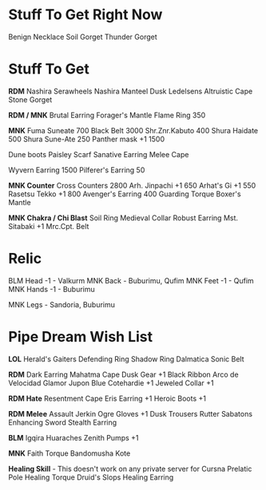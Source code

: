 # Stuff To Get Right Now
Benign Necklace
Soil Gorget
Thunder Gorget

# Stuff To Get
**RDM**
Nashira Serawheels
Nashira Manteel
Dusk Ledelsens
Altruistic Cape
Stone Gorget

**RDM / MNK**
Brutal Earring
Forager's Mantle
Flame Ring 350

**MNK**
Fuma Suneate 700
Black Belt 3000
Shr.Znr.Kabuto 400
Shura Haidate 500
Shura Sune-Ate 250
Panther mask +1 1500

Dune boots
Paisley Scarf
Sanative Earring
Melee Cape

Wyvern Earring 1500
Pilferer\'s Earring 50

**MNK Counter**
Cross Counters 2800
Arh. Jinpachi +1 650
Arhat\'s Gi +1 550
Rasetsu Tekko +1 800
Avenger\'s Earring 400
Guarding Torque
Boxer\'s Mantle

**MNK Chakra / Chi Blast**
Soil Ring
Medieval Collar
Robust Earring
Mst. Sitabaki +1
Mrc.Cpt. Belt

# Relic
BLM Head -1 - Valkurm
MNK Back - Buburimu, Qufim
MNK Feet -1 - Qufim
MNK Hands -1 - Buburimu

MNK Legs - Sandoria, Buburimu

# Pipe Dream Wish List
**LOL**
Herald's Gaiters
Defending Ring
Shadow Ring
Dalmatica
Sonic Belt

**RDM**
Dark Earring
Mahatma Cape
Dusk Gear +1
Black Ribbon
Arco de Velocidad
Glamor Jupon
Blue Cotehardie +1
Jeweled Collar +1

**RDM Hate**
Resentment Cape
Eris Earring +1
Heroic Boots +1

**RDM Melee**
Assault Jerkin
Ogre Gloves +1
Dusk Trousers
Rutter Sabatons
Enhancing Sword
Stealth Earring

**BLM**
Igqira Huaraches
Zenith Pumps +1

**MNK**
Faith Torque
Bandomusha Kote

**Healing Skill** - This doesn't work on any private server for Cursna
Prelatic Pole
Healing Torque
Druid\'s Slops
Healing Earring
